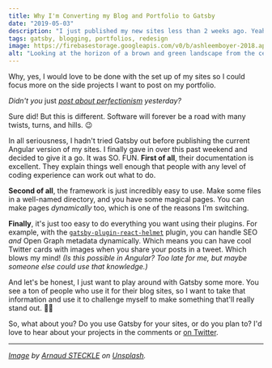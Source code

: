 ```yaml
---
title: Why I'm Converting my Blog and Portfolio to Gatsby
date: "2019-05-03"
description: "I just published my new sites less than 2 weeks ago. Yeah, we devs and designers tend to redo our sites a lot, but isn't this a bit excessive?"
tags: gatsby, blogging, portfolios, redesign
image: https://firebasestorage.googleapis.com/v0/b/ashleemboyer-2018.appspot.com/o/images%2Froads.jpg?alt=media&token=4750e655-f53f-4a1c-8462-5988d542108e
alt: "Looking at the horizon of a brown and green landscape from the center of a newly paved road under an overcast sky."
---
```


Why, yes, I would love to be done with the set up of my sites so I could focus more on the side projects I want to post on my portfolio.

_Didn't you_ just _[post about perfectionism](https://dev.to/ashleemboyer/neither-you-nor-your-work-has-to-be-perfect-10p4) yesterday?_

Sure did! But this is different. Software will forever be a road with many twists, turns, and hills. 😉

In all seriousness, I hadn't tried Gatsby out before publishing the current Angular version of my sites. I finally gave in over this past weekend and decided to give it a go. It was SO. FUN. **First of all**, their documentation is excellent. They explain things well enough that people with any level of coding experience can work out what to do.

**Second of all**, the framework is just incredibly easy to use. Make some files in a well-named directory, and you have some magical pages. You can make pages _dynamically_ too, which is one of the reasons I'm switching.

**Finally**, it's just too easy to do everything you want using their plugins. For example, with the [`gatsby-plugin-react-helmet`](https://www.gatsbyjs.org/packages/gatsby-plugin-react-helmet) plugin, you can handle SEO _and_ Open Graph metadata dynamically. Which means you can have cool Twitter cards with images when you share your posts in a tweet. Which blows my mind! _(Is this possible in Angular? Too late for me, but maybe someone else could use that knowledge.)_

And let's be honest, I just want to play around with Gatsby some more. You see a ton of people who use it for their blog sites, so I want to take that information and use it to challenge myself to make something that'll really stand out. 💪🏻

So, what about you? Do you use Gatsby for your sites, or do you plan to? I'd love to hear about your projects in the comments or [on Twitter](https://twitter.com/ashleemboyer).

---

_[Image](https://unsplash.com/photos/dpzp54GkIGI) by [Arnaud STECKLE](https://unsplash.com/@wdtrends) on [Unsplash](unsplash.com)._
